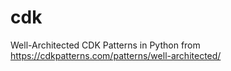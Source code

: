 # cdk

Well-Architected CDK Patterns in Python from https://cdkpatterns.com/patterns/well-architected/
